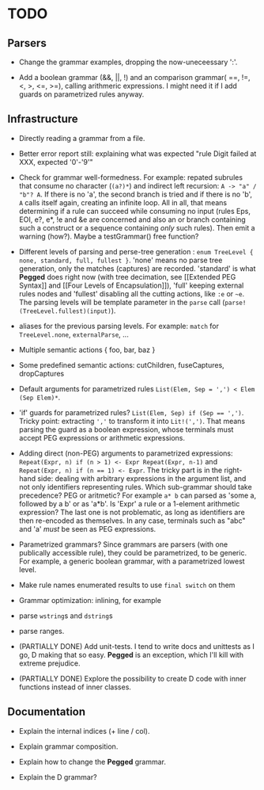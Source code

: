 TODO
====

Parsers
-------

- Change the grammar examples, dropping the now-uneceessary ':'.

- Add a boolean grammar (&&, ||, !) and an comparison grammar( ==, !=, <, >, <=, >=), calling arithmeric expressions. I might need it if I add guards on parametrized rules anyway.

Infrastructure
--------------

- Directly reading a grammar from a file.

- Better error report still: explaining what was expected "rule Digit failed at XXX, expected '0'-'9'"

-  Check for grammar well-formedness. For example: repated subrules that consume no character (`(a?)*`) and indirect left recursion: `A -> "a" / "b"? A`. If there is no 'a', the second branch is tried and if there is no 'b', `A` calls itself again, creating an infinite loop. All in all, that means determining if a rule can succeed while consuming no input (rules Eps, EOI, e?, e*, !e and &e are concerned and also an or branch containing such a construct or a sequence containing *only* such rules). Then emit a warning (how?). Maybe a testGrammar() free function?

- Different levels of parsing and perse-tree generation : `enum TreeLevel { none, standard, full, fullest }`. 'none' means no parse tree generation, only the matches (captures) are recorded. 'standard' is what **Pegged** does right now (with tree decimation, see [[Extended PEG Syntax]] and [[Four Levels of Encapsulation]]), 'full' keeping external rules nodes and 'fullest' disabling all the cutting actions, like `:e` or `~e`. The parsing levels will be template parameter in the `parse` call (`parse!(TreeLevel.fullest)(input)`).

- aliases for the previous parsing levels. For example: `match` for `TreeLevel.none`, `externalParse`, ...

- Multiple semantic actions { foo, bar, baz }

- Some predefined semantic actions: cutChildren, fuseCaptures, dropCaptures

- Default arguments for parametrized rules `List(Elem, Sep = ',') < Elem (Sep Elem)*`.

- 'if' guards for parametrized rules? `List(Elem, Sep) if (Sep == ',')`. Tricky point: extracting `','` to transform it into `Lit!(',')`. That means parsing the guard as a boolean expression, whose terminals must accept PEG expressions or arithmetic expressions.

- Adding direct (non-PEG) arguments to parametrized expressions: `Repeat(Expr, n) if (n > 1) <- Expr Repeat(Expr, n-1)` and `Repeat(Expr, n) if (n == 1) <- Expr`. The tricky part is in the right-hand side: dealing with arbitrary expressions in the argument list, and not only identifiers representing rules. Which sub-grammar should take precedence? PEG or aritmetic? For example `a* b` can parsed as 'some a, followed by a b' or as 'a*b'. Is 'Expr' a rule or a 1-element arithmetic expression? The last one is not problematic, as long as identifiers are then re-encoded as themselves. In any case, terminals such as "abc" and 'a' *must* be seen as PEG expressions.

- Parametrized grammars? Since grammars are parsers (with one publically accessible rule), they could be parametrized, to be generic. For example, a generic boolean grammar, with a parametrized lowest level.

- Make rule names enumerated results to use `final switch` on them

- Grammar optimization: inlining, for example

- parse `wstring`s and `dstring`s

- parse ranges.

- (PARTIALLY DONE) Add unit-tests. I tend to write docs and unittests as I go, D making that so easy. **Pegged** is an exception, which I'll kill with extreme prejudice.

- (PARTIALLY DONE) Explore the possibility to create D code with inner functions instead of inner classes.

Documentation
-------------

- Explain the internal indices (+ line / col).

- Explain grammar composition.

- Explain how to change the **Pegged** grammar.

- Explain the D grammar?

